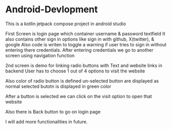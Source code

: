 # Android-Devlopment
This is a kotlin jetpack compose project in android studio

First Screen is login page which container username & password textfield
It also contains other sign in options like sign in with github, X(twitter), & google
Also code is writen to toggle a warning if user tries to sign in without entering there credentials.
After entering credentials we go to another screen using navigation function

2nd screen is demo for linking radio buttons with Text and website links in backend
User has to choose 1 out of 4 options to visit the website

Also color of radio button is defined
    un-selected button are displayed as normal
    selected butotn is displayed in green color

After a button is selected we can click on the visit option to open that website

Also there is Back button to go on login page

I will add more functionalities in future.
